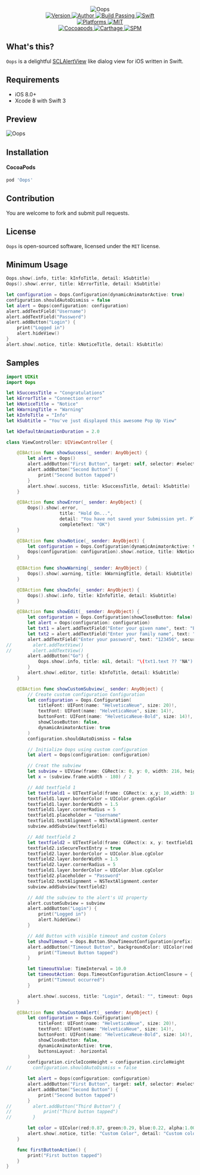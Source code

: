 
<p align="center">
  <img src="./Assets/Oops.png" alt="Oops">
  <br/><a href="https://cocoapods.org/pods/Oops">
  <img alt="Version" src="https://img.shields.io/badge/version-2.0.0-brightgreen.svg">
  <img alt="Author" src="https://img.shields.io/badge/author-Meniny-blue.svg">
  <img alt="Build Passing" src="https://img.shields.io/badge/build-passing-brightgreen.svg">
  <img alt="Swift" src="https://img.shields.io/badge/swift-3.0%2B-orange.svg">
  <br/>
  <img alt="Platforms" src="https://img.shields.io/badge/platform-iOS-lightgrey.svg">
  <img alt="MIT" src="https://img.shields.io/badge/license-MIT-blue.svg">
  <br/>
  <img alt="Cocoapods" src="https://img.shields.io/badge/cocoapods-compatible-brightgreen.svg">
  <img alt="Carthage" src="https://img.shields.io/badge/carthage-working%20on-red.svg">
  <img alt="SPM" src="https://img.shields.io/badge/swift%20package%20manager-working%20on-red.svg">
  </a>
</p>

## What's this?

`Oops` is a delightful [SCLAlertView](https://github.com/dogo/SCLAlertView) like dialog view for iOS written in Swift.

## Requirements

* iOS 8.0+
* Xcode 8 with Swift 3

## Preview

![Oops](./Assets/ScreenShot.png)

## Installation

#### CocoaPods

```ruby
pod 'Oops'
```

## Contribution

You are welcome to fork and submit pull requests.

## License

`Oops` is open-sourced software, licensed under the `MIT` license.

## Minimum Usage

```swift
Oops.show(.info, title: kInfoTitle, detail: kSubtitle)
Oops().show(.error, title: kErrorTitle, detail: kSubtitle)
```

```swift
let configuration = Oops.Configuration(dynamicAnimatorActive: true)
configuration.shouldAutoDismiss = false
let alert = Oops(configuration: configuration)
alert.addTextField("Username")
alert.addTextField("Password")
alert.addButton("Login") {
    print("Logged in")
    alert.hideView()
}
alert.show(.notice, title: kNoticeTitle, detail: kSubtitle)
```

## Samples

```swift
import UIKit
import Oops

let kSuccessTitle = "Congratulations"
let kErrorTitle = "Connection error"
let kNoticeTitle = "Notice"
let kWarningTitle = "Warning"
let kInfoTitle = "Info"
let kSubtitle = "You've just displayed this awesome Pop Up View"

let kDefaultAnimationDuration = 2.0

class ViewController: UIViewController {

    @IBAction func showSuccess(_ sender: AnyObject) {
        let alert = Oops()
        alert.addButton("First Button", target: self, selector: #selector(ViewController.firstButtonAction))
        alert.addButton("Second Button") {
            print("Second button tapped")
        }
        alert.show(.success, title: kSuccessTitle, detail: kSubtitle)
    }

    @IBAction func showError(_ sender: AnyObject) {
        Oops().show(.error,
                    title: "Hold On...",
                    detail: "You have not saved your Submission yet. Please save the Submission before accessing the Responses list. Blah de blah de blah, blah. Blah de blah de blah, blah.Blah de blah de blah, blah.Blah de blah de blah, blah.Blah de blah de blah, blah.Blah de blah de blah, blah.",
                    completeText: "OK")
    }

    @IBAction func showNotice(_ sender: AnyObject) {
        let configuration = Oops.Configuration(dynamicAnimatorActive: true)
        Oops(configuration: configuration).show(.notice, title: kNoticeTitle, detail: kSubtitle)
    }

    @IBAction func showWarning(_ sender: AnyObject) {
        Oops().show(.warning, title: kWarningTitle, detail: kSubtitle)
    }

    @IBAction func showInfo(_ sender: AnyObject) {
        Oops().show(.info, title: kInfoTitle, detail: kSubtitle)
    }

    @IBAction func showEdit(_ sender: AnyObject) {
        let configuration = Oops.Configuration(showCloseButton: false)
        let alert = Oops(configuration: configuration)
        let txt1 = alert.addTextField("Enter your given name", text: "Elias")
        let txt2 = alert.addTextField("Enter your family name", text: "Abel")
        alert.addTextField("Enter your password", text: "123456", secure: true)
//        alert.addTextView()
//        alert.addTextView()
        alert.addButton("Go") {
            Oops.show(.info, title: nil, detail: "\(txt1.text ?? "NA") \(txt2.text ?? "NA")")
        }
        alert.show(.editor, title: kInfoTitle, detail: kSubtitle)
    }

    @IBAction func showCustomSubview(_ sender: AnyObject) {
        // Create custom configuration Configuration
        let configuration = Oops.Configuration(
            titleFont: UIFont(name: "HelveticaNeue", size: 20)!,
            textFont: UIFont(name: "HelveticaNeue", size: 14)!,
            buttonFont: UIFont(name: "HelveticaNeue-Bold", size: 14)!,
            showCloseButton: false,
            dynamicAnimatorActive: true
        )
        configuration.shouldAutoDismiss = false

        // Initialize Oops using custom configuration
        let alert = Oops(configuration: configuration)

        // Creat the subview
        let subview = UIView(frame: CGRect(x: 0, y: 0, width: 216, height: 100))
        let x = (subview.frame.width - 180) / 2

        // Add textfield 1
        let textfield1 = UITextField(frame: CGRect(x: x,y: 10,width: 180,height: 40))
        textfield1.layer.borderColor = UIColor.green.cgColor
        textfield1.layer.borderWidth = 1.5
        textfield1.layer.cornerRadius = 5
        textfield1.placeholder = "Username"
        textfield1.textAlignment = NSTextAlignment.center
        subview.addSubview(textfield1)

        // Add textfield 2
        let textfield2 = UITextField(frame: CGRect(x: x, y: textfield1.frame.maxY + 10, width: 180, height: 40))
        textfield2.isSecureTextEntry = true
        textfield2.layer.borderColor = UIColor.blue.cgColor
        textfield2.layer.borderWidth = 1.5
        textfield2.layer.cornerRadius = 5
        textfield1.layer.borderColor = UIColor.blue.cgColor
        textfield2.placeholder = "Password"
        textfield2.textAlignment = NSTextAlignment.center
        subview.addSubview(textfield2)

        // Add the subview to the alert's UI property
        alert.customSubview = subview
        alert.addButton("Login") {
            print("Logged in")
            alert.hideView()
        }

        // Add Button with visible timeout and custom Colors
        let showTimeout = Oops.Button.ShowTimeoutConfiguration(prefix: "(", suffix: "s)")
        alert.addButton("Timeout Button", backgroundColor: UIColor(red:0.26, green:0.56, blue:1.00, alpha:1.00), textColor: UIColor.yellow, showTimeout: showTimeout) {
            print("Timeout Button tapped")
        }

        let timeoutValue: TimeInterval = 10.0
        let timeoutAction: Oops.TimeoutConfiguration.ActionClosure = {
            print("Timeout occurred")
        }

        alert.show(.success, title: "Login", detail: "", timeout: Oops.TimeoutConfiguration(timeoutValue: timeoutValue, timeoutAction: timeoutAction))
    }

    @IBAction func showCustomAlert(_ sender: AnyObject) {
        let configuration = Oops.Configuration(
            titleFont: UIFont(name: "HelveticaNeue", size: 20)!,
            textFont: UIFont(name: "HelveticaNeue", size: 14)!,
            buttonFont: UIFont(name: "HelveticaNeue-Bold", size: 14)!,
            showCloseButton: false,
            dynamicAnimatorActive: true,
            buttonsLayout: .horizontal
        )
        configuration.circleIconHeight = configuration.circleHeight
//        configuration.shouldAutoDismiss = false

        let alert = Oops(configuration: configuration)
        alert.addButton("First Button", target: self, selector: #selector(ViewController.firstButtonAction))
        alert.addButton("Second Button") {
            print("Second button tapped")
        }
//        alert.addButton("Third Button") {
//            print("Third button tapped")
//        }

        let color = UIColor(red:0.87, green:0.29, blue:0.22, alpha:1.00)
        alert.show(.notice, title: "Custom Color", detail: "Custom color", icon: #imageLiteral(resourceName: "avatar"), color: color)
    }

    func firstButtonAction() {
        print("First button tapped")
    }
}
```
